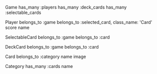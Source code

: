 Game
has_many :players
has_many :deck_cards
has_many :selectable_cards

Player
belongs_to :game
belongs_to :selected_card, class_name: 'Card'
score
name

SelectableCard
belongs_to :game
belongs_to :card

DeckCard
belongs_to :game
belongs_to :card

Card
belongs_to :category
name
image

Category
has_many :cards
name

